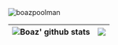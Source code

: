 <img src="https://komarev.com/ghpvc/?username=boazpoolman&label=Profile%20views&color=0e75b6&style=flat" alt="boazpoolman" />

| <img align="center" src="https://github-readme-stats.vercel.app/api?username=boazpoolman&show_icons=true&include_all_commits=true&theme=buefy&hide_border=true" alt="Boaz' github stats" /> | <img align="center" src="https://github-readme-stats.vercel.app/api/top-langs/?username=boazpoolman&layout=compact&theme=buefy&hide_border=true" /> |
| ------------- | ------------- |
